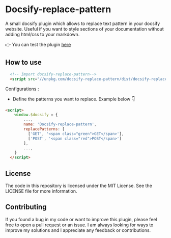 # Docsify-replace-pattern

A small docsify plugin which allows to replace text pattern in your docsify website. Useful if you want to style sections of your documentation without adding html/css to your markdown.

👉 You can test the plugin [here](https://corentinleberre.github.io/docsify-replace-pattern/)

## How to use

```html
  <!-- Import docsify-replace-pattern-->
  <script src="//unpkg.com/docsify-replace-pattern/dist/docsify-replace-pattern.js"></script>
```

Configurations :

* Define the patterns you want to replace. Example below 👇

```html
<script>
    window.$docsify = {
        ...,
        name: 'Docsify-replace-pattern',
        replacePatterns: [
          ['GET', '<span class="green">GET</span>'],
          ['POST', '<span class="red">POST</span>']
        ],
        ...,
    }
  </script>
```

## License

The code in this repository is licensed under the MIT License. See the LICENSE file for more information.

## Contributing

If you found a bug in my code or want to improve this plugin, please feel free to open a pull request or an issue. I am always looking for ways to improve my solutions and I appreciate any feedback or contributions.
